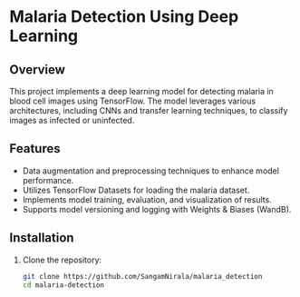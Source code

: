 # Malaria Detection Using Deep Learning

## Overview
This project implements a deep learning model for detecting malaria in blood cell images using TensorFlow. The model leverages various architectures, including CNNs and transfer learning techniques, to classify images as infected or uninfected.

## Features
- Data augmentation and preprocessing techniques to enhance model performance.
- Utilizes TensorFlow Datasets for loading the malaria dataset.
- Implements model training, evaluation, and visualization of results.
- Supports model versioning and logging with Weights & Biases (WandB).

## Installation
1. Clone the repository:
   ```bash
   git clone https://github.com/SangamNirala/malaria_detection
   cd malaria-detection
